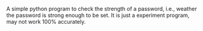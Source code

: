 A simple python program to check the strength of a password, i.e., weather the password is strong enough to be set.
It is just a experiment program, may not work 100% accurately.
